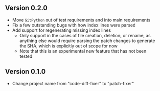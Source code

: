 ## Version 0.2.0
- Move `GitPython` out of test requirements and into main requirements
- Fix a few outstanding bugs with how index lines were parsed
- Add support for regenerating missing index lines
  - Only support in the cases of file creation, deletion, or rename, 
  as anything else would require parsing the patch changes to generate 
  the SHA, which is explicitly out of scope for now
  - Note that this is an experimental new feature that has not been tested
## Version 0.1.0
- Change project name from "code-diff-fixer" to "patch-fixer"
